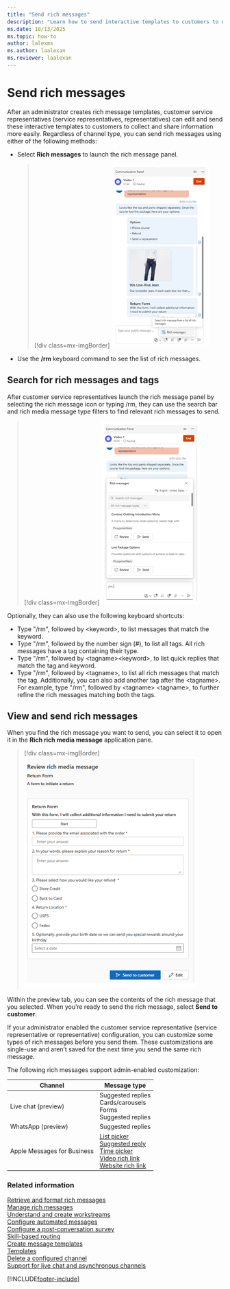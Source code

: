 ```yaml
---
title: "Send rich messages"
description: "Learn how to send interactive templates to customers to easily collect and share information."
ms.date: 10/13/2025
ms.topic: how-to
author: lalexms
ms.author: laalexan
ms.reviewer: laalexan
---
```


# Send rich messages

After an administrator creates rich message templates, customer service representatives (service representatives, representatives) can edit and send these interactive templates to customers to collect and share information more easily. Regardless of channel type, you can send rich messages using either of the following methods:

- Select **Rich messages** to launch the rich message panel.

   > [!div class=mx-imgBorder]
   > ![Select rich messages.](../media/select-rich-messages.png "Select rich messages")
  
- Use the **/rm** keyboard command to see the list of rich messages.
   
## Search for rich messages and tags

After customer service representatives launch the rich message panel by selecting the rich message icon or typing /rm, they can use the search bar and rich media message type filters to find relevant rich messages to send.

   > [!div class=mx-imgBorder]
   > ![Use rich message types.](../media/rich-message-types.png "Use the filters to find a rich message")

Optionally, they can also use the following keyboard shortcuts:
   
   - Type "/rm", followed by &lt;keyword&gt;, to list messages that match the keyword. 
   - Type "/rm", followed by the number sign (#), to list all tags. All rich messages have a tag containing their type. 
   - Type "/rm", followed by &lt;tagname&gt;&lt;keyword&gt;, to list quick replies that match the tag and keyword.
   - Type "/rm", followed by &lt;tagname&gt;, to list all rich messages that match the tag. Additionally, you can also add another tag after the &lt;tagname&gt;. For example, type "/rm", followed by &lt;tagname&gt; &lt;tagname&gt;, to further refine the rich messages matching both the tags.

## View and send rich messages

When you find the rich message you want to send, you can select it to open it in the **Rich rich media message** application pane.

   > [!div class=mx-imgBorder]
   > ![Preview rich message.](../media/preview-rich-message.png "Preview rich message")   

Within the preview tab, you can see the contents of the rich message that you selected. When you’re ready to send the rich message, select **Send to customer**.

If your administrator enabled the customer service representative (service representative or representative) configuration, you can customize some types of rich messages before you send them. These customizations are single-use and aren’t saved for the next time you send the same rich message. 

The following rich messages support admin-enabled customization:

| Channel | Message type |
|---------|---------------|
| Live chat (preview) | Suggested replies<br> Cards/carousels<br> Forms<br> Suggested replies|
| WhatsApp (preview) | Suggested replies |
| Apple Messages for Business | [List picker](../administer/create-rich-messages.md#list-picker)<br> [Suggested reply](../administer/create-rich-messages.md#suggested-reply)<br> [Time picker](../administer/create-rich-messages.md#time-picker)<br> [Video rich link](../administer/create-rich-messages.md#video-rich-link)<br> [Website rich link](../administer/create-rich-messages.md#website-rich-link)  |


### Related information

[Retrieve and format rich messages](../develop/reference/methods/message-object.md)  
[Manage rich messages](../administer/create-rich-messages.md)  
[Understand and create workstreams](../work-streams-introduction.md)  
[Configure automated messages](../administer/configure-automated-message.md)  
[Configure a post-conversation survey](../administer/configure-post-conversation-survey.md)  
[Skill-based routing](../administer/overview-skill-work-distribution.md)  
[Create message templates](../administer/create-message-templates.md)  
[Templates](/dynamics365/app-profile-manager/templates-overview)  
[Delete a configured channel](../administer/delete-channel.md)  
[Support for live chat and asynchronous channels](../administer/card-support-in-channels.md)  

[!INCLUDE[footer-include](../../includes/footer-banner.md)]
